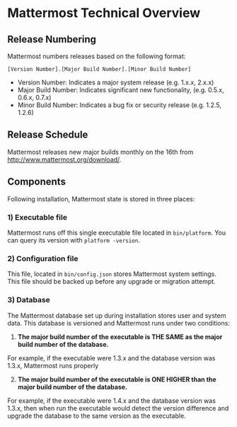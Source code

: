 # Mattermost Technical Overview

## Release Numbering 

Mattermost numbers releases based on the following format: 

  `[Version Number].[Major Build Number].[Minor Build Number]`

- Version Number: Indicates a major system release (e.g. 1.x.x, 2.x.x)
- Major Build Number: Indicates significant new functionality, (e.g. 0.5.x, 0.6.x, 0.7.x)
- Minor Build Number: Indicates a bug fix or security release (e.g. 1.2.5, 1.2.6)

## Release Schedule

Mattermost releases new major builds monthly on the 16th from http://www.mattermost.org/download/. 

## Components 

Following installation, Mattermost state is stored in three places: 

### 1) Executable file

Mattermost runs off this single executable file located in `bin/platform`. You can query its version with `platform -version`. 

### 2) Configuration file 

This file, located in `bin/config.json` stores Mattermost system settings. This file should be backed up before any upgrade or migration attempt. 

### 3) Database 

The Mattermost database set up during installation stores user and system data. This database is versioned and Mattermost runs under two conditions: 

1. **The major build number of the executable is THE SAME as the major build number of the database.**

  For example, if the executable were 1.3.x and the database version was 1.3.x, Mattermost runs properly
  
2. **The major build number of the executable is ONE HIGHER than the major build number of the database.**  

  For example, if the executable were 1.4.x and the database version was 1.3.x, then when run the executable would detect the version difference and upgrade the database to the same version as the executable. 





